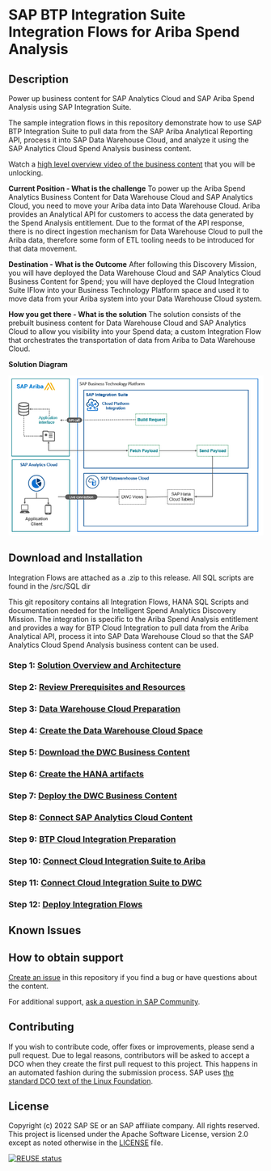 
# SAP BTP Integration Suite Integration Flows for Ariba Spend Analysis
<!-- Please include descriptive title -->

<!--- Register repository https://api.reuse.software/register, then add REUSE badge:
[![REUSE status](https://api.reuse.software/badge/github.com/SAP-samples/REPO-NAME)](https://api.reuse.software/info/github.com/SAP-samples/REPO-NAME)
-->

## Description
Power up business content for SAP Analytics Cloud and SAP Ariba Spend Analysis using SAP Integration Suite.

The sample integration flows in this repository demonstrate how to use SAP BTP Integration Suite to pull data from the SAP Ariba Analytical Reporting API, process it into SAP Data Warehouse Cloud, and analyze it using the SAP Analytics Cloud Spend Analysis business content. 

Watch a [high level overview video of the business content](https://share.video.sap.com/media/1_a3htg2ip) that you will be unlocking. 

**Current Position - What is the challenge**
To power up the Ariba Spend Analytics Business Content for Data Warehouse Cloud and SAP Analytics Cloud, you need to move your Ariba data into Data Warehouse Cloud.  Ariba provides an Analytical API for customers to access the data generated by the Spend Analysis entitlement.  Due to the format of the API response, there is no direct ingestion mechanism for Data Warehouse Cloud to pull the Ariba data, therefore some form of ETL tooling needs to be introduced for that data movement.

**Destination - What is the Outcome**
After following this Discovery Mission, you will have deployed the Data Warehouse Cloud and SAP Analytics Cloud Business Content for Spend; you will have deployed the Cloud Integration Suite IFlow into your Business Technology Platform space and used it to move data from your Ariba system into your Data Warehouse Cloud system.


**How you get there - What is the solution**
The solution consists of the prebuilt business content for Data Warehouse Cloud and SAP Analytics Cloud to allow you visibility into your Spend data; a custom Integration Flow that orchestrates the transportation of data from Ariba to Data Warehouse Cloud.

**Solution Diagram**

![Alt text](/Tutorial/images/OverviewMarketecture.png)


## Download and Installation

Integration Flows are attached as a .zip to this release.  All SQL scripts are found in the /src/SQL dir

This git repository contains all Integration Flows, HANA SQL Scripts and documentation needed for the Intelligent Spend Analytics Discovery Mission.  The integration is specific to the Ariba Spend Analysis entitlement and provides a way for BTP Cloud Integration to pull data from the Ariba Analytical API, process it into SAP Data Warehouse Cloud so that the SAP Analytics Cloud Spend Analysis business content can be used.

### Step 1: [Solution Overview and Architecture](/Tutorial/01-Solution-Overview-and-Architecture)
### Step 2: [Review Prerequisites and Resources](/Tutorial/00-Prerequisites-and-Resources)
### Step 3: [Data Warehouse Cloud Preparation](/Tutorial/02-DWC-Preparation)
### Step 4: [Create the Data Warehouse Cloud Space](/Tutorial/03-DWC-Space-Creation)
### Step 5: [Download the DWC Business Content](/Tutorial/04-DWC-Content-Download)
### Step 6: [Create the HANA artifacts](/Tutorial/05-DWC-Create-Table-SQL)
### Step 7: [Deploy the DWC Business Content](/Tutorial/06-DWC-Deploy-Content)
### Step 8: [Connect SAP Analytics Cloud Content](/Tutorial/07-SAC-Connect-Deploy)
### Step 9: [BTP Cloud Integration Preparation](/Tutorial/08-Cloud-Integration-Prepare)
### Step 10: [Connect Cloud Integration Suite to Ariba](/Tutorial/09-Connect-IS-Ariba)
### Step 11: [Connect Cloud Integration Suite to DWC](/Tutorial/10-Connect-IS-DWC)
### Step 12: [Deploy Integration Flows](/Tutorial/11-Deploy-IFlows)

## Known Issues
<!-- You may simply state "No known issues. -->

## How to obtain support
[Create an issue](https://github.com/SAP-samples/<repository-name>/issues) in this repository if you find a bug or have questions about the content.
 
For additional support, [ask a question in SAP Community](https://answers.sap.com/questions/ask.html).

## Contributing
If you wish to contribute code, offer fixes or improvements, please send a pull request. Due to legal reasons, contributors will be asked to accept a DCO when they create the first pull request to this project. This happens in an automated fashion during the submission process. SAP uses [the standard DCO text of the Linux Foundation](https://developercertificate.org/).

## License
Copyright (c) 2022 SAP SE or an SAP affiliate company. All rights reserved. This project is licensed under the Apache Software License, version 2.0 except as noted otherwise in the [LICENSE](LICENSE) file.

[![REUSE status](https://api.reuse.software/badge/github.com/SAP-samples/btp-spend-analysis)](https://api.reuse.software/info/github.com/SAP-samples/btp-spend-analysis)
